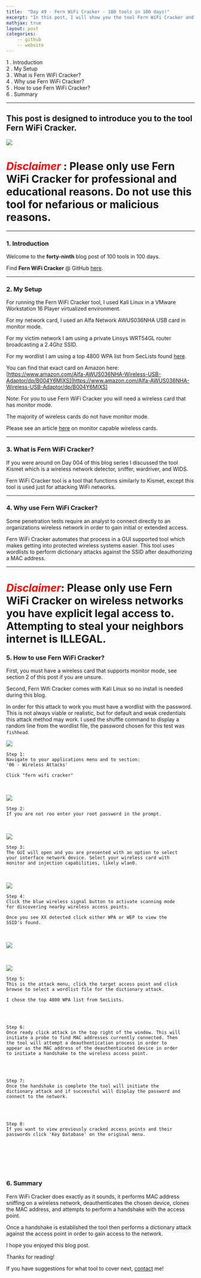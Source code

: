 ```yaml
---
title:  "Day 49 - Fern WiFi Cracker - 100 tools in 100 days!"
excerpt: "In this post, I will show you the tool Fern WiFi Cracker and how it works."
mathjax: true
layout: post
categories:
    -- github
    -- website
---
```


1 . Introduction
<br>
2 . My Setup
<br>
3 . What is Fern WiFi Cracker?
<br>
4 . Why use Fern WiFi Cracker?
<br>
5 . How to use Fern WiFi Cracker?
<br>
6 . Summary

---

## This post is designed to introduce you to the tool Fern WiFi Cracker.

![](https://raw.githubusercontent.com/savio-code/fern-wifi-cracker/master/.readme/main_window.png)

# <span style="color:red">***Disclaimer***</span> : **Please only use Fern WiFi Cracker for professional and educational reasons. Do not use this tool for nefarious or malicious reasons.**

---

### 1. **Introduction**

Welcome to the **forty-ninth** blog post of 100 tools in 100 days.<br> 

Find **Fern WiFi Cracker** @ GitHub [here](https://github.com/savio-code/fern-wifi-cracker).

---

### 2. **My Setup**

For running the Fern WiFi Cracker tool, I used Kali Linux in a VMware Workstation 16 Player virtualized environment.

For my network card, I used an Alfa Network AWUS036NHA USB card in monitor mode.

For my victim network I am using a private Linsys WRT54GL router broadcasting a 2.4Ghz SSID. 

For my wordlist I am using a top 4800 WPA list from SecLists found [here](https://github.com/danielmiessler/SecLists/blob/master/Passwords/WiFi-WPA/probable-v2-wpa-top4800.txt).

You can find that exact card on Amazon here: [https://www.amazon.com/Alfa-AWUS036NHA-Wireless-USB-Adaptor/dp/B004Y6MIXS](https://www.amazon.com/Alfa-AWUS036NHA-Wireless-USB-Adaptor/dp/B004Y6MIXS)

Note: For you to use Fern WiFi Cracker you will need a wireless card that has monitor mode.

The majority of wireless cards do not have monitor mode.

Please see an article [here](https://deviwiki.com/wiki/List_of_Wireless_Adapters_That_Support_Monitor_Mode_and_Packet_Injection) on monitor capable wireless cards.

---

### 3. **What is Fern WiFi Cracker?**

If you were around on Day 004 of this blog series I discussed the tool Kismet which is a wireless network detector, sniffer, wardriver, and WIDS. 

Fern WiFi Cracker tool is a tool that functions similarly to Kismet, except this tool is used just for attacking WiFi networks. 

---

### 4. **Why use Fern WiFi Cracker?**

Some penetration tests require an analyst to connect directly to an organizations wireless network in order to gain initial or extended access. 

Fern WiFi Cracker automates that process in a GUI supported tool which makes getting into protected wireless systems easier. This tool uses wordlists to perform dictionary attacks against the SSID after deauthorizing a MAC address. 


---

# <span style="color:red">***Disclaimer***</span>: **Please only use Fern WiFi Cracker on wireless networks you have explicit legal access to. Attempting to steal your neighbors internet is ILLEGAL.**

### 5. **How to use Fern WiFi Cracker?**

First, you must have a wireless card that supports monitor mode, see section 2 of this post if you are unsure. 

Second, Fern Wifi Cracker comes with Kali Linux so no install is needed during this blog.

In order for this attack to work you must have a wordlist with the password. This is not always viable or realistic, but for default and weak credentials this attack method may work. I used the shuffle command to display a random line from the wordlist file, the password chosen for this test was `fishhead`.

![](https://raw.githubusercontent.com/matthewomccorkle/matthewomccorkle.github.io/master/_posts/assets/100%20tools/fern/fern0.PNG)

    Step 1:
    Navigate to your applications menu and to section:
    '06 - Wireless Attacks'

    Click "fern wifi cracker"

<br>

![](https://raw.githubusercontent.com/matthewomccorkle/matthewomccorkle.github.io/master/_posts/assets/100%20tools/fern/fern1.PNG)

    Step 2:
    If you are not roo enter your root password in the prompt.

<br>

![](https://raw.githubusercontent.com/matthewomccorkle/matthewomccorkle.github.io/master/_posts/assets/100%20tools/fern/fern2.PNG)

    Step 3:
    The GUI will open and you are presented with an option to select 
    your interface network device. Select your wireless card with 
    monitor and injection capabilities, likely wlan0.

<br>

![](https://raw.githubusercontent.com/matthewomccorkle/matthewomccorkle.github.io/master/_posts/assets/100%20tools/fern/fern3.PNG)

    Step 4:
    Click the blue wireless signal button to activate scanning mode 
    for discovering nearby wireless access points.

    Once you see XX detected click either WPA or WEP to view the 
    SSID's found.

<br>

![](https://raw.githubusercontent.com/matthewomccorkle/matthewomccorkle.github.io/master/_posts/assets/100%20tools/fern/fern4.PNG)

<br>

![](https://raw.githubusercontent.com/matthewomccorkle/matthewomccorkle.github.io/master/_posts/assets/100%20tools/fern/fern4a.PNG)

    Step 5:
    This is the attack menu, click the target access point and click 
    browse to select a wordlist file for the dictionary attack. 

    I chose the top 4800 WPA list from SecLists.

<br>

![]()

    Step 6:
    Once ready click attack in the top right of the window. This will 
    initiate a probe to find MAC addresses currently connected. Then 
    the tool will attempt a deauthentication process in order to 
    appear as the MAC address of the deauthenticated device in order 
    to initiate a handshake to the wireless access point. 

<br>

![]()

    Step 7:
    Once the handshake is complete the tool will initiate the 
    dictionary attack and if successful will display the password and 
    connect to the network. 

<br>

![]()

    Step 8:
    If you want to view previously cracked access points and their 
    passwords click 'Key Database' on the original menu.

<br>

![]()

<br>

![]()

### 6. **Summary**

Fern WiFi Cracker does exactly as it sounds, it performs MAC address sniffing on a wireless network, deauthenticates the chosen device, clones the MAC address, and attempts to perform a handshake with the access point. 

Once a handshake is established the tool then performs a dictionary attack against the access point in order to gain access to the network. 

I hope you enjoyed this blog post.

Thanks for reading!<br>

If you have suggestions for what tool to cover next, [contact](mailto:matthew.o.mccorkle@gmail.com) me!
